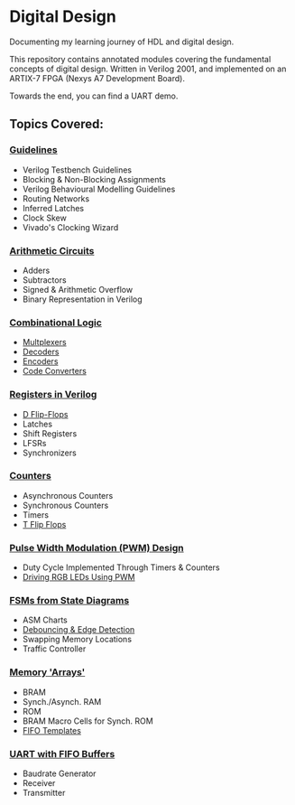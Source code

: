 # **Digital Design**
Documenting my learning journey of HDL and digital design.

This repository contains annotated modules covering the fundamental concepts of digital design. 
Written in Verilog 2001, and implemented on an ARTIX-7 FPGA (Nexys A7 Development Board).

Towards the end, you can find a UART demo.

## Topics Covered:

### [Guidelines](./Learning%20Modules)
- Verilog Testbench Guidelines
- Blocking & Non-Blocking Assignments
- Verilog Behavioural Modelling Guidelines
- Routing Networks
- Inferred Latches
- Clock Skew
- Vivado's Clocking Wizard

### [Arithmetic Circuits](./Arithmetic%20Circuits)
- Adders
- Subtractors
- Signed & Arithmetic Overflow
- Binary Representation in Verilog

### [Combinational Logic](./)
- [Multplexers](./Multiplexers)
- [Decoders](./Decoders)
- [Encoders](./Encoders)
- [Code Converters](./Seven%20Segment%20Display%20Driver)


### [Registers in Verilog](./Registers)
- [D Flip-Flops](./D%20Flip%20FLop)
- Latches
- Shift Registers
- LFSRs
- Synchronizers

### [Counters](./Counters)
- Asynchronous Counters
- Synchronous Counters
- Timers
- [T Flip Flops](/T%20Flip%20Flop)

### [Pulse Width Modulation (PWM) Design](./PWM)
- Duty Cycle Implemented Through Timers & Counters
- [Driving RGB LEDs Using PWM](./RGB%20LED%20Driver)

### [FSMs from State Diagrams](./Finite%20State%20Machines)
- ASM Charts
- [Debouncing & Edge Detection](./Button%20With%20Debouncer%20-%20SSEG%20Display)
- Swapping Memory Locations
- Traffic Controller 

### [Memory 'Arrays'](./Memory)
- BRAM
- Synch./Asynch. RAM
- ROM
- BRAM Macro Cells for Synch. ROM
- [FIFO Templates](/FIFO%20Template)


### [UART with FIFO Buffers](./UART/UART%20Demo)
- Baudrate Generator
- Receiver
- Transmitter
